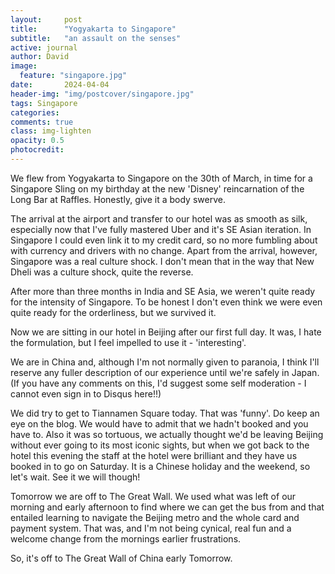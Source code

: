 ```yaml
---
layout:     post
title:      "Yogyakarta to Singapore"
subtitle:   "an assault on the senses"
active: journal
author: David
image:
  feature: "singapore.jpg"
date:       2024-04-04
header-img: "img/postcover/singapore.jpg"
tags: Singapore
categories: 
comments: true
class: img-lighten 
opacity: 0.5
photocredit:
---
```


We flew from Yogyakarta to Singapore on the 30th of March, in time for a Singapore Sling on my birthday at the new 'Disney' reincarnation of the Long Bar at Raffles. Honestly, give it a body swerve.

The arrival at the airport and transfer to our hotel was as smooth as silk, especially now that I've fully mastered Uber and it's SE Asian iteration. In Singapore I could even link it to my credit card, so no more fumbling about with currency and drivers with no change. Apart from the arrival, however, Singapore was a real culture shock. I don't mean that in the way that New Dheli was a culture shock, quite the reverse.

After more than three months in India and SE Asia, we weren't quite ready for the intensity of Singapore. To be honest I don't even think we were even quite ready for the orderliness, but we survived it.

Now we are sitting in our hotel in Beijing after our first full day. It was, I hate the formulation, but I feel impelled to use it - 'interesting'.

We are in China and, although I'm not normally given to paranoia, I think I'll reserve any fuller description of our experience until we're safely in Japan. (If you have any comments on this, I'd suggest some self moderation - I cannot even sign in to Disqus here!!)

We did try to get to Tiannamen Square today. That was 'funny'. Do keep an eye on the blog. We would have to admit that we hadn't booked and you have to. Also it was so tortuous, we actually thought we'd be leaving Beijing without ever going to its most iconic sights, but when we got back to the hotel this evening the staff at the hotel were brilliant and they have us booked in to go on Saturday. It is a Chinese holiday and the weekend, so let's wait. See it we will though!

Tomorrow we are off to The Great Wall. We used what was left of our morning and early afternoon to find where we can get the bus from and that entailed learning to navigate the Beijing metro and the whole card and payment system. That was, and I'm not being cynical, real fun and a welcome change from the mornings earlier frustrations. 

So, it's off to The Great Wall of China early Tomorrow.








